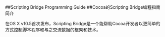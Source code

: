 ##Scripting Bridge Programming Guide
##Cocoa的Scripting Bridge编程指南简介

在OS X v10.5首次发布，Scripting Bridge是一个能帮助Cocoa开发者以更简单的方式控制脚本程序和与之交流数据的框架和技术。